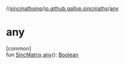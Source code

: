 //[sincmathsmp](../../index.md)/[io.github.gallvp.sincmaths](index.md)/[any](any.md)

# any

[common]\
fun [SincMatrix](-sinc-matrix/index.md).[any](any.md)(): [Boolean](https://kotlinlang.org/api/latest/jvm/stdlib/kotlin/-boolean/index.html)
